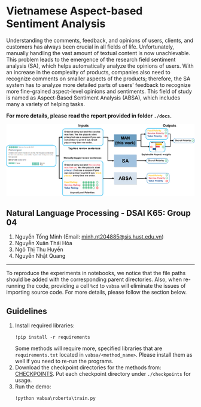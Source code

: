 # Vietnamese Aspect-based Sentiment Analysis
Understanding the comments, feedback, and opinions of users, clients, and customers has always been crucial in all fields of life. Unfortunately, manually handling the vast amount of textual content is now unachievable. This problem leads to the emergence of the research field sentiment analysis (SA), which helps automatically analyze the opinions of users. With an increase in the complexity of products, companies also need to recognize comments on smaller aspects of the products; therefore, the SA system has to analyze more detailed parts of users' feedback to recognize  more fine-grained aspect-level opinions and sentiments. This field of study is named as Aspect-Based Sentiment Analysis (ABSA), which includes many a variety of helping tasks.

**For more details, please read the report provided in folder `./docs`.**

<p align="center">
  <img src="https://github.com/minhngt62/nlp-vabsa/blob/main/assests/2-Figure1-1.png" />
</p>

## Natural Language Processing - DSAI K65: Group 04
1. Nguyễn Tống Minh (Email: minh.nt204885@sis.hust.edu.vn)
2. Nguyễn Xuân Thái Hòa
3. Ngô Thị Thu Huyền
4. Nguyễn Nhật Quang

---
To reproduce the experiments in notebooks, we notice that the file paths should be added with the corresponding parent directories. Also, when re-running the code, providing a cell `%cd` to `vabsa` will eliminate the issues of importing source code. For more details, please follow the section below.

## Guidelines 

1. Install required libraries:
   ```
   !pip install -r requirements
   ```
   Some methods will require more, specified libraries that are `requirements.txt` located in `vabsa/<method_name>`. Please install them as well if you need to re-run the programs.
2. Download the checkpoint directories for the methods from: [CHECKPOINTS](https://husteduvn-my.sharepoint.com/personal/minh_nt204885_sis_hust_edu_vn/_layouts/15/onedrive.aspx?id=%2Fpersonal%2Fminh%5Fnt204885%5Fsis%5Fhust%5Fedu%5Fvn%2FDocuments%2F2022%2E2%5FNLP%5FCheckpoints&view=0). Put each checkpoint directory under `./checkpoints` for usage.
4. Run the demo:
   ```
   !python vabsa\roberta\train.py
   ```


